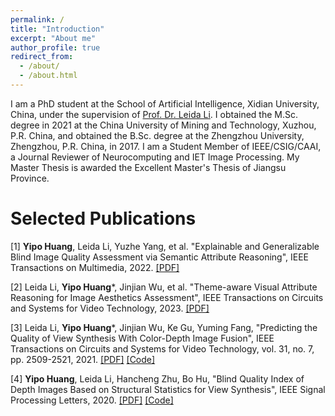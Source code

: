 ```yaml
---
permalink: /
title: "Introduction"
excerpt: "About me"
author_profile: true
redirect_from: 
  - /about/
  - /about.html
---
```


I am a PhD student at the School of Artificial Intelligence, Xidian University, China, under the supervision of [Prof. Dr. Leida Li](https://web.xidian.edu.cn/ldli/). I obtained the M.Sc. degree in 2021 at the China University of Mining and Technology, Xuzhou, P.R. China, and obtained the B.Sc. degree at the Zhengzhou University, Zhengzhou, P.R. China, in 2017. I am a Student Member of IEEE/CSIG/CAAI, a Journal Reviewer of Neurocomputing and IET Image Processing. My Master Thesis is awarded the Excellent Master's Thesis of Jiangsu Province.

Selected Publications
======
[1] **Yipo Huang**, Leida Li, Yuzhe Yang, et al. "Explainable and Generalizable Blind Image Quality Assessment via Semantic Attribute Reasoning", IEEE Transactions on Multimedia, 2022. [[PDF]](https://yipoh.github.io/files/TMM2022_SARQUE.pdf)

[2] Leida Li, **Yipo Huang***, Jinjian Wu, et al. "Theme-aware Visual Attribute Reasoning for Image Aesthetics Assessment", IEEE Transactions on Circuits and Systems for Video Technology, 2023. [[PDF]](https://yipoh.github.io/files/TCSVT2023_TAVAR.pdf)

[3] Leida Li, **Yipo Huang***, Jinjian Wu, Ke Gu, Yuming Fang, "Predicting the Quality of View Synthesis With Color-Depth Image Fusion", IEEE Transactions on Circuits and Systems for Video Technology, vol. 31, no. 7, pp. 2509-2521, 2021. [[PDF]](https://yipoh.github.io/files/TCSVT2021_CODIF.pdf) [[Code]](https://github.com/yipoh/CODIF)

[4] **Yipo Huang**, Leida Li, Hancheng Zhu, Bo Hu, "Blind Quality Index of Depth Images Based on Structural Statistics for View Synthesis", IEEE Signal Processing Letters, 2020. [[PDF]](https://yipoh.github.io/files/SPL2020_DSS.pdf) [[Code]](https://github.com/yipoh/DSS)


